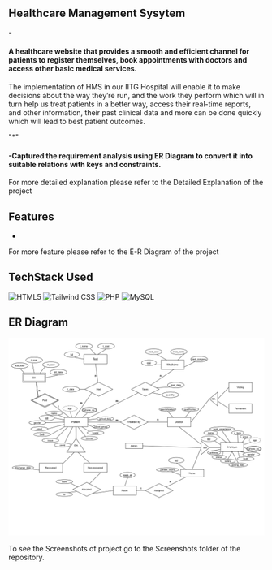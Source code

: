## Healthcare Management Sysytem

-<h4>A healthcare website that provides a smooth and efficient channel for patients to register themselves,
book appointments with doctors and access other basic medical services.</h4>
<p> The implementation of HMS in our IITG Hospital will enable it to make decisions
about the way they’re run, and the work they perform which will in turn help us treat
patients in a better way, access their real-time reports, and other information, their
past clinical data and more can be done quickly which will lead to best patient
outcomes.</p>
"*"<h4>-Captured the requirement analysis using ER Diagram to convert it into suitable relations with keys and constraints.</h4>
<p>For more detailed explanation please refer to the Detailed Explanation of the project</p>

## Features

-
<p>For more feature please refer to the E-R Diagram of the project</p>


## TechStack Used

<img alt="HTML5" src="https://img.shields.io/badge/html5%20-%23E34F26.svg?&style=for-the-badge&logo=html5&logoColor=white"/> 
<img alt="Tailwind CSS" src="https://img.shields.io/badge/tailwindcss%20-%2338B2AC.svg?style=for-the-badge&logo=tailwind-css&logoColor=white"/>
<img alt="PHP" src="https://img.shields.io/badge/php-%23777BB4.svg?style=for-the-badge&logo=php&logoColor=white"/>
<img alt="MySQL" src="https://img.shields.io/badge/mysql-%2300f.svg?style=for-the-badge&logo=mysql&logoColor=white"/>

## ER Diagram
<img src="ER_diagram.png"/>

<h>
<p>To see the Screenshots of project go to the Screenshots folder of the repository.</p>
